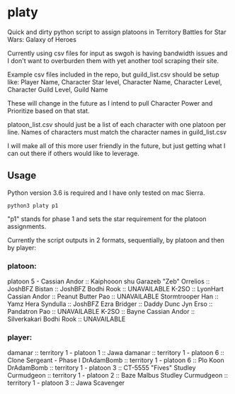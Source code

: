 # platy
Quick and dirty python script to assign platoons in Territory Battles for Star Wars: Galaxy of Heroes

Currently using csv files for input as swgoh is having bandwidth issues and I don't want to overburden them with yet another tool scraping their site.

Example csv files included in the repo, but guild_list.csv should be setup like:
Player Name, Character Star level, Character Name, Character Level, Character Guild Level, Guild Name

These will change in the future as I intend to pull Character Power and Prioritize based on that stat.

platoon_list.csv should just be a list of each character with one platoon per line. Names of characters must match the character names in guild_list.csv

I will make all of this more user friendly in the future, but just getting what I can out there if others would like to leverage.

## Usage
Python version 3.6 is required and I have only tested on mac Sierra.

`python3 platy p1`

"p1" stands for phase 1 and sets the star requirement for the platoon assignments.

Currently the script outputs in 2 formats, sequentially, by platoon and then by player:

### platoon:
platoon  5 -
	 Cassian Andor ::  Kaiphooon shu
	 Garazeb &quot;Zeb&quot; Orrelios ::  JoshBFZ
	 Bistan ::  JoshBFZ
	 Bodhi Rook :: UNAVAILABLE
	 K-2SO ::  LyonHart
	 Cassian Andor ::  Peanut Butter
	 Pao :: UNAVAILABLE
	 Stormtrooper Han ::  Yamz
	 Hera Syndulla ::  JoshBFZ
	 Ezra Bridger ::  Daddy Dunc
	 Jyn Erso ::  Pandatron
	 Pao :: UNAVAILABLE
	 K-2SO ::  Bayne
	 Cassian Andor ::  Silverkakari
	 Bodhi Rook :: UNAVAILABLE

### player:
damanar :: territory 1 - platoon 1 :: Jawa
damanar :: territory 1 - platoon 6 :: Clone Sergeant - Phase I
DrAdamBomb :: territory 1 - platoon 6 :: Plo Koon
DrAdamBomb :: territory 1 - platoon 3 :: CT-5555 &quot;Fives&quot;
Studley Curmudgeon :: territory 1 - platoon 2 :: Baze Malbus
Studley Curmudgeon :: territory 1 - platoon 3 :: Jawa Scavenger
